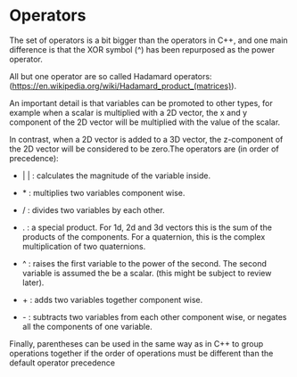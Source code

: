# Operators

The set of operators is a bit bigger than the operators in C++, and one main difference is that the
XOR symbol (^) has been repurposed as the power operator.

All but one operator are so called Hadamard operators:
(https://en.wikipedia.org/wiki/Hadamard_product_(matrices)).

An important detail is that variables can be promoted to other types, for example when a scalar is
multiplied with a 2D vector, the x and y component of the 2D vector will be multiplied with the value
of the scalar.

In contrast, when a 2D vector is added to a 3D vector, the z-component of the 2D vector will be
considered to be zero.The operators are (in order of precedence):

- | | : calculates the magnitude of the variable inside.

- \* : multiplies two variables component wise.

- / : divides two variables by each other.

- . : a special product. For 1d, 2d and 3d vectors this is the sum of the products of the components.
For a quaternion, this is the complex multiplication of two quaternions.

- ^ : raises the first variable to the power of the second. The second variable is assumed the be a
scalar. (this might be subject to review later).

- \+ : adds two variables together component wise.

- \- : subtracts two variables from each other component wise, or negates all the components of one
variable.

Finally, parentheses can be used in the same way as in C++ to group operations together if the order
of operations must be different than the default operator precedence